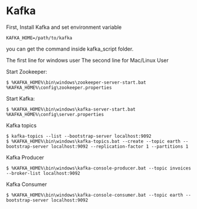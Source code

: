# Kafka

First, Install Kafka and set environment variable
```
KAFKA_HOME=/path/to/kafka
```
you can get the command inside kafka_script folder.

The first line for windows user
The second line for Mac/Linux User

Start Zookeeper:

```
$ %KAFKA_HOME%\bin\windows\zookeeper-server-start.bat %KAFKA_HOME%\config\zookeeper.properties
```

Start Kafka:

```
$ %KAFKA_HOME%\bin\windows\kafka-server-start.bat %KAFKA_HOME%\config\server.properties
```

Kafka topics

```
$ kafka-topics --list --bootstrap-server localhost:9092
$ %KAFKA_HOME%\bin\windows\kafka-topics.bat --create --topic earth --bootstrap-server localhost:9092 --replication-factor 1 --partitions 1
```

Kafka Producer
```
$ %KAFKA_HOME%\bin\windows\kafka-console-producer.bat --topic invoices --broker-list localhost:9092
```

Kafka Consumer
```
$ %KAFKA_HOME%\bin\windows\kafka-console-consumer.bat --topic earth --bootstrap-server localhost:9092
```

<!-- # Dockerization of Kafka

* https://github.com/wurstmeister/kafka-docker
* Difficulties with networking

## Problem with docker-composer network on macOS

Solution:
* Setting up priorities and dependencies, with `depends_on` property in `docker-compose.yml`

**Testing**

* Launch a separate docker container inside the network
* Connect to this container with command line, so we can 


Check the name of the kafka instance for the console.

```
$ docker ps
```

Use that name to run a terminal on it.

```
$ docker exec -it kafka-console /bin/bash
```

Commands for producers and consumers

```
$ /opt/kafka/bin/kafka-console-producer.sh --broker-list kafka-1:9092 --topic boerse.dev
$ /opt/kafka/bin/kafka-console-consumer.sh --bootstrap-server kafka-1:9092 --topic boerse.dev --from-beginning
```

** Development

```
$ docker run wurstmeister/zookeeper
$ docker run wurstmeister/kafka
``` -->